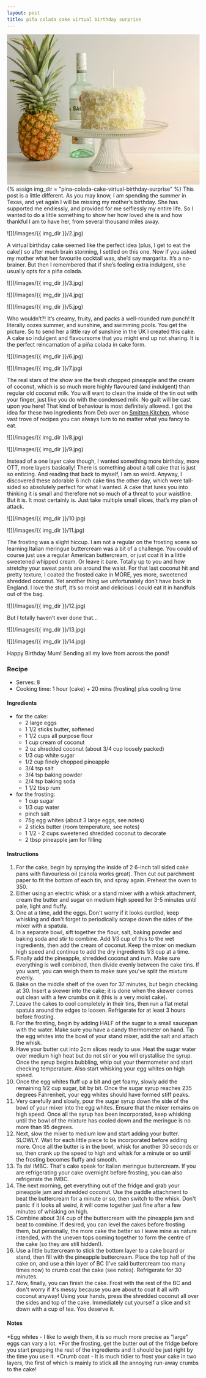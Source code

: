 ```yaml
---
layout: post
title: piña colada cake virtual birthday surprise
---
```

![](/images/pina-colada-cake-virtual-birthday-surprise/1.jpg)
{% assign img_dir = "pina-colada-cake-virtual-birthday-surprise" %}
This post is a little different. As you may know, I am spending the summer in Texas, and yet again I will be missing my mother’s birthday. She has supported me endlessly, and provided for me selflessly my entire life. So I wanted to do a little something to show her how loved she is and how thankful I am to have her, from several thousand miles away. 

![](/images/{{ img_dir }}/2.jpg)

A virtual birthday cake seemed like the perfect idea (plus, I get to eat the cake!) so after much brain storming, I settled on this one. Now if you asked my mother what her favourite cocktail was, she’d say margarita. It’s a no-brainer. But then I remembered that if she’s feeling extra indulgent, she usually opts for a piña colada.

![](/images/{{ img_dir }}/3.jpg)

![](/images/{{ img_dir }}/4.jpg)

![](/images/{{ img_dir }}/5.jpg)

Who wouldn’t?! It’s creamy, fruity, and packs a well-rounded rum punch! It literally oozes summer, and sunshine, and swimming pools. You get the picture. So to send her a little ray of sunshine in the UK I created this cake. A cake so indulgent and flavoursome that you might end up not sharing. It is the perfect reincarnation of a piña colada in cake form.

![](/images/{{ img_dir }}/6.jpg)

![](/images/{{ img_dir }}/7.jpg)

The real stars of the show are the fresh chopped pineapple and the cream of coconut, which is so much more highly flavoured (and indulgent) than regular old coconut milk. You will want to clean the inside of the tin out with your finger, just like you do with the condensed milk. No guilt will be cast upon you here! That kind of behaviour is most definitely allowed. I got the idea for these two ingredients from Deb over on [Smitten Kitchen](https://smittenkitchen.com/2011/02/pina-colada-cake/), whose vast trove of recipes you can always turn to no matter what you fancy to eat.

![](/images/{{ img_dir }}/8.jpg)

![](/images/{{ img_dir }}/9.jpg)

Instead of a one layer cake though, I wanted something more birthday, more OTT, more layers basically! There is something about a tall cake that is just so enticing. And reading that back to myself, I am so weird. Anyway, I discovered these adorable 6 inch cake tins the other day, which were tall-sided so absolutely perfect for what I wanted. A cake that lures you into thinking it is small and therefore not so much of a threat to your waistline. But it is. It most certainly is. Just take multiple small slices, that’s my plan of attack.

![](/images/{{ img_dir }}/10.jpg)

![](/images/{{ img_dir }}/11.jpg)

The frosting was a slight hiccup. I am not a regular on the frosting scene so learning Italian meringue buttercream was a bit of a challenge. You could of course just use a regular American buttercream, or just coat it in a little sweetened whipped cream. Or leave it bare. Totally up to you and how stretchy your sweat pants are around the waist. For that last coconut hit and pretty texture, I coated the frosted cake in MORE, yes more, sweetened shredded coconut. Yet another thing we unfortunately don’t have back in England. I love the stuff, it’s so moist and delicious I could eat it in handfuls out of the bag.

![](/images/{{ img_dir }}/12.jpg)

But I totally haven’t ever done that…

![](/images/{{ img_dir }}/13.jpg)

![](/images/{{ img_dir }}/14.jpg)

Happy Birthday Mum! Sending all my love from across the pond!

### Recipe
+ Serves: 8
+ Cooking time: 1 hour (cake) + 20 mins (frosting) plus cooling time
#### Ingredients
+ for the cake:
  + 2 large eggs
  + 1 1/2 sticks butter, softened
  + 1 1/2 cups all purpose flour
  + 1 cup cream of coconut
  + 2 oz shredded coconut (about 3/4 cup loosely packed)
  + 1/3 cup white sugar
  + 1/2 cup finely chopped pineapple
  + 3/4 tsp salt
  + 3/4 tsp baking powder
  + 2/4 tsp baking soda
  + 1 1/2 tbsp rum
+ for the frosting:
  + 1 cup sugar
  + 1/3 cup water
  + pinch salt
  + 75g egg whites (about 3 large eggs, see notes)
  + 2 sticks butter (room temperature, see notes)
  + 1 1/2 - 2 cups sweetened shredded coconut to decorate
  + 2 tbsp pineapple jam for filling

#### Instructions
1. For the cake, begin by spraying the inside of 2 6-inch tall sided cake pans with flavourless oil (canola works great). Then cut out parchment paper to fit the bottom of each tin, and spray again. Preheat the oven to 350.
1. Either using an electric whisk or a stand mixer with a whisk attachment, cream the butter and sugar on medium high speed for 3-5 minutes until pale, light and fluffy.
1. One at a time, add the eggs. Don't worry if it looks curdled, keep whisking and don't forget to periodically scrape down the sides of the mixer with a spatula.
1. In a separate bowl, sift together the flour, salt, baking powder and baking soda and stir to combine. Add 1/3 cup of this to the wet ingredients, then add the cream of coconut. Keep the mixer on medium high speed and continue to add the dry ingredients 1/3 cup at a time.
1. Finally add the pineapple, shredded coconut and rum. Make sure everything is well combined, then divide evenly between the cake tins. If you want, you can weigh them to make sure you've split the mixture evenly.
1. Bake on the middle shelf of the oven for 37 minutes, but begin checking at 30. Insert a skewer into the cake; it is done when the skewer comes out clean with a few crumbs on it (this is a very moist cake).
1. Leave the cakes to cool completely in their tins, then run a flat metal spatula around the edges to loosen. Refrigerate for at least 3 hours before frosting.
1. For the frosting, begin by adding HALF of the sugar to a small saucepan with the water. Make sure you have a candy thermometer on hand. Tip the egg whites into the bowl of your stand mixer, add the salt and attach the whisk.
1. Have your butter cut into 2cm slices ready to use. Heat the sugar water over medium high heat but do not stir or you will crystallise the syrup. Once the syrup begins bubbling, whip out your thermometer and start checking temperature. Also start whisking your egg whites on high speed.
1. Once the egg whites fluff up a bit and get foamy, slowly add the remaining 1/2 cup sugar, bit by bit. Once the sugar syrup reaches 235 degrees Fahrenheit, your egg whites should have formed stiff peaks.
1. Very carefully and slowly, pour the sugar syrup down the side of the bowl of your mixer into the egg whites. Ensure that the mixer remains on high speed. Once all the syrup has been incorporated, keep whisking until the bowl of the mixture has cooled down and the meringue is no more than 95 degrees.
1. Next, slow the mixer to medium low and start adding your butter. SLOWLY. Wait for each little piece to be incorporated before adding more. Once all the butter is in the bowl, whisk for another 30 seconds or so, then crank up the speed to high and whisk for a minute or so until the frosting becomes fluffy and smooth.
1. Ta da! IMBC. That's cake speak for Italian meringue buttercream. If you are refrigerating your cake overnight before frosting, you can also refrigerate the IMBC.
1. The next morning, get everything out of the fridge and grab your pineapple jam and shredded coconut. Use the paddle attachment to beat the buttercream for a minute or so, then switch to the whisk. Don't panic if it looks all weird, it will come together just fine after a few minutes of whisking on high.
1. Combine about 3/4 cup of the buttercream with the pineapple jam and beat to combine. If desired, you can level the cakes before frosting them, but personally, the more cake the better so I leave mine as nature intended, with the uneven tops coming together to form the centre of the cake (so they are still hidden!).
1. Use a little buttercream to stick the bottom layer to a cake board or stand, then fill with the pineapple buttercream. Place the top half of the cake on, and use a thin layer of BC (I've said buttercream too many times now) to crumb coat the cake (see notes). Refrigerate for 30 minutes.
1. Now, finally, you can finish the cake. Frost with the rest of the BC and don't worry if it's messy because you are about to coat it all with coconut anyway! Using your hands, press the shredded coconut all over the sides and top of the cake. Immediately cut yourself a slice and sit down with a cup of tea. You deserve it.

#### Notes
*Egg whites - I like to weigh them, it is so much more precise as "large" eggs can vary a lot. *For the frosting, get the butter out of the fridge before you start prepping the rest of the ingredients and it should be just right by the time you use it. *Crumb coat - It is much tidier to frost your cake in two layers, the first of which is mainly to stick all the annoying run-away crumbs to the cake!